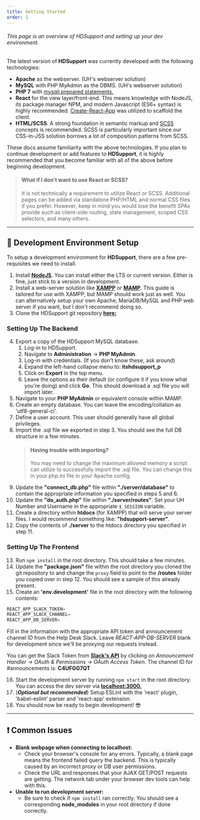 ```yaml
---
title: Getting Started
order: 1
---
```


###### This page is an overview of HDSupport and setting up your dev environment.

<section id="intro" aria-label="Introduction to HDSupport development">

The latest version of **HDSupport** was currently developed with the following technologies:

-   **Apache** as the webserver. (UH's webserver solution)
-   **MySQL** with PHP MyAdmin as the DBMS. (UH's webserver solution)
-   **PHP 7** with [mysqli prepared statements.](https://websitebeaver.com/prepared-statements-in-php-mysqli-to-prevent-sql-injection)
-   **React** for the view layer/front-end. This means knowledge with NodeJS, its package manager NPM, and modern Javascript (ES6+ syntax) is highly recommended. [Create-React-App](https://github.com/facebook/create-react-app) was utilized to scaffold the client.
-   **HTML/SCSS**. A strong foundation in semantic markup and [SCSS](https://sass-lang.com/) concepts is recommended. SCSS is particularly important since our CSS-in-JSS solution borrows a lot of composition patterns from SCSS.

These docs assume familiarity with the above technologies. If you plan to continue development or add features to **HDSupport**, it is highly recommended that you become familiar with all of the above before beginning development.

> #### What if I don't want to use React or SCSS?
>
> It is not technically a requirement to utilize React or SCSS. Additional pages can be added via standalone PHP/HTML and normal CSS files if you prefer. However, keep in mind you would lose the benefit SPAs provide such as client-side routing, state management, scoped CSS selectors, and many others.

</section>

---

<section id="setup" aria-label="Setup your environment">

## 🚀 Development Environment Setup

To setup a development environment for **HDSupport**, there are a few pre-requisites we need to install.

1. Install [**NodeJS**](https://nodejs.org/en/). You can install either the LTS or current version. Either is fine, just stick to a version in development.
2. Install a web-server solution like [**XAMPP**](https://www.apachefriends.org/index.html) or [**MAMP**](https://www.mamp.info/en/). This guide is tailored for use with XAMPP, but MAMP should work just as well. You can alternatively setup your own Apache, MariaDB/MySQL and PHP web server if you want, but I don't recommend doing so.
3. Clone the HDSupport git repository [**here:**](https://github.com/asyarb/React-HDSupport)

### Setting Up The Backend

4. Export a copy of the HDSupport MySQL database.
    1. Log-in to HDSupport.
    2. Navigate to **Administration** -> **PHP MyAdmin**.
    3. Log-in with credentials. (If you don't know these, ask around)
    4. Expand the left-hand collapse menu to: **itshdsupport_p**
    5. Click on **Export** in the top menu.
    6. Leave the options as their default (or configure it if you know what you're doing) and click **Go**. This should download a .sql file you will import later.
5. Navigate to your **PHP MyAdmin** or equivalent console within MAMP.
6. Create an empty database. You can leave the encoding/collation as 'utf8-general-ci'.
7. Define a user account. This user should generally have all global privileges.
8. Import the .sql file we exported in step 3. You should see the full DB structure in a few minutes.
    > #### Having trouble with importing?
    >
    > You may need to change the maximum allowed memory a script can utilize to successfully import the .sql file. You can change this in your php.ini file in your Apache config.
9. Update the **"connect_db.php"** file within **"./server/database"** to contain the appropriate information you specified in steps 5 and 6.
10. Update the **"do_auth.php"** file within **"./server/routes"**. Set your UH Number and Username in the appropriate `$_SESSION` variable.
11. Create a directory within **htdocs** (for XAMPP) that will serve your server files. I would recommend something like: **"hdsupport-server"**.
12. Copy the contents of **./server** to the htdocs directory you specified in step 11.

### Setting Up The Frontend

13. Run `npm install` in the root directory. This should take a few minutes.
14. Update the **"package.json"** file within the root directory you cloned the git repository to and change the `proxy` field to point to the **/routes** folder you copied over in step 12. You should see a sample of this already present.
15. Create an **'env.development'** file in the root directory with the following contents:

```javascript
REACT_APP_SLACK_TOKEN=
REACT_APP_SLACK_CHANNEL=
REACT_APP_DB_SERVER=
```

Fill in the information with the appropriate API token and announcement channel ID from the Help Desk Slack. Leave _REACT-APP-DB-SERVER_ blank for development since we'll be proxying our requests instead.

You can get the Slack Token from [**Slack's API**](https://api.slack.com/apps) by clicking on _Announcement Handler_ -> _OAuth & Permissions_ -> _OAuth Access Token_. The channel ID for #announcements is: **C4UFGG7QT**

16. Start the development server by running `npm start` in the root directory. You can access the dev server via [**localhost:3000.**](http://localhost:3000)
17. (_**Optional but recommended**_) Setup ESLint with the 'react' plugin, 'babel-eslint' parser and 'react-app' extension.
18. You should now be ready to begin development! 😎

</section>

---

<section id="common-issues" aria-label="Common Issues">

## ❗ Common Issues

-   **Blank webpage when connecting to localhost:**
    -   Check your browser's console for any errors. Typically, a blank page means the frontend failed query the backend. This is typically caused by an incorrect proxy or DB user permissions.
    -   Check the URL and responses that your AJAX GET/POST requests are getting. The network tab under your browser dev tools can help with this.
-   **Unable to run development server:**
    -   Be sure to check if `npm install` ran correctly. You should see a corresponding **node_modules** in your root directory if done correctly.

</section>
